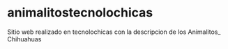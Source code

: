 # animalitostecnolochicas
Sitio web realizado en tecnolochicas con la descripcion de los Animalitos_ Chihuahuas 
